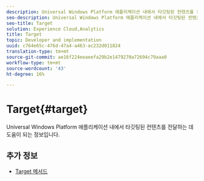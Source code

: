 ```yaml
---
description: Universal Windows Platform 애플리케이션 내에서 타깃팅된 컨텐츠를 전달하는 데 도움이 되는 정보입니다.
seo-description: Universal Windows Platform 애플리케이션 내에서 타깃팅된 컨텐츠를 전달하는 데 도움이 되는 정보입니다.
seo-title: Target
solution: Experience Cloud,Analytics
title: Target
topic: Developer and implementation
uuid: c764e65c-476d-47a4-a463-ac232d011824
translation-type: tm+mt
source-git-commit: ae16f224eeaeefa29b2e1479270a72694c79aaa0
workflow-type: tm+mt
source-wordcount: '43'
ht-degree: 16%

---
```



# Target{#target}

Universal Windows Platform 애플리케이션 내에서 타깃팅된 컨텐츠를 전달하는 데 도움이 되는 정보입니다.

## 추가 정보

+ [Target 메서드](/help/universal-windows/target/target-methods.md)